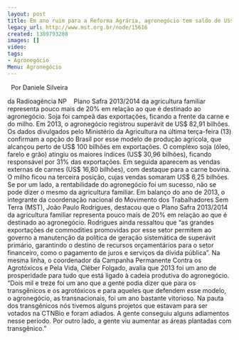 ```yaml
---
layout: post
title: Em ano ruim para a Reforma Agrária, agronegócio tem saldo de US$ 83 bi
legacy_url: http://www.mst.org.br/node/15616
created: 1389793288
images: []
video: 
tags:
- Agronegócio
Menu: Agronegócio
---
```



 
Por Daniele Silveira

da Radioagência NP 
 
Plano Safra 2013/2014 da agricultura familiar representa pouco mais de 20% em relação ao que é destinado ao agronegócio. Soja foi campeã das exportações, ficando a frente da carne e do milho.
Em 2013, o agronegócio registrou superávit de US$ 82,91 bilhões. Os dados divulgados pelo Ministério da Agricultura na última terça-feira (13) confirmam a opção do Brasil por esse modelo de produção agrícola, que alcançou perto de US$ 100 bilhões em exportações.
O complexo soja (óleo, farelo e grão) atingiu os maiores índices (US$ 30,96 bilhões), ficando responsável por 31% das exportações. Em seguida aparecem as vendas externas de carnes (US$ 16,80 bilhões), com destaque para a carne bovina. O milho ficou na terceira posição, cujas vendas somaram US$ 6,25 bilhões.
Se por um lado, a rentabilidade do agronegócio foi um sucesso, não se pode dizer o mesmo da agricultura familiar. Em balanço do ano de 2013, o integrante da coordenação nacional do Movimento dos Trabalhadores Sem Terra (MST), João Paulo Rodrigues, destacou que o Plano Safra 2013/2014 da agricultura familiar representa pouco mais de 20% em relação ao que é destinado ao agronegócio.
Rodrigues ainda ressaltou que “as grandes exportações de commodities promovidas por esse setor permitem ao governo a manutenção da política de geração sistemática de superávit primário, garantindo o destino de recursos orçamentários para o setor financeiro, como o pagamento de juros e serviços da dívida pública”.
Na mesma linha, o coordenador da Campanha Permanente Contra os Agrotóxicos e Pela Vida, Cléber Folgado, avalia que 2013 foi um ano de prosperidade para tudo que está ligado à cadeia produtiva do agronegócio.
“Dois mil e treze foi um ano que a gente podia dizer que para os transgênicos e os agrotóxicos e para aqueles que defendem esse modelo, o agronegócio, as transnacionais, foi um ano bastante vitorioso. Na pauta dos transgênicos nós tivemos alguns projetos que estavam para ser votados na CTNBio e foram adiados. A gente conseguiu alguns adiamentos nesse período. Por outro lado, a gente viu aumentar as áreas plantadas com transgênico.”
 
